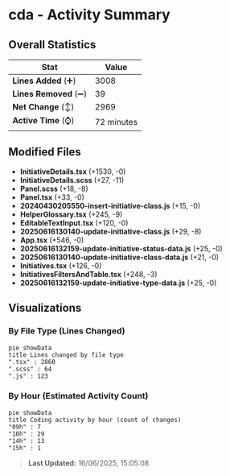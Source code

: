 # cda - Activity Summary 

## Overall Statistics

| Stat                   | Value                                                             |
| ---------------------- | ----------------------------------------------------------------- |
| **Lines Added** (➕)   | 3008                                          |
| **Lines Removed** (➖) | 39                                        |
| **Net Change** (↕)    | 2969                |
| **Active Time** (⌚)   | 72 minutes |


## Modified Files
- **InitiativeDetails.tsx** (+1530, -0)
- **InitiativeDetails.scss** (+27, -11)
- **Panel.scss** (+18, -8)
- **Panel.tsx** (+33, -0)
- **20240430205550-insert-initiative-class.js** (+15, -0)
- **HelperGlossary.tsx** (+245, -9)
- **EditableTextInput.tsx** (+120, -0)
- **20250616130140-update-initiative-class.js** (+29, -8)
- **App.tsx** (+546, -0)
- **20250616132159-update-initiative-status-data.js** (+25, -0)
- **20250616130140-update-initiative-class-data.js** (+21, -0)
- **Initiatives.tsx** (+126, -0)
- **InitiativesFiltersAndTable.tsx** (+248, -3)
- **20250616132159-update-initiative-type-data.js** (+25, -0)

## Visualizations

### By File Type (Lines Changed)

```mermaid
pie showData
title Lines changed by file type
".tsx" : 2860
".scss" : 64
".js" : 123
```

### By Hour (Estimated Activity Count)

```mermaid
pie showData
title Coding activity by hour (count of changes)
"09h" : 7
"10h" : 29
"14h" : 13
"15h" : 1
```


> **Last Updated:** 16/06/2025, 15:05:08
